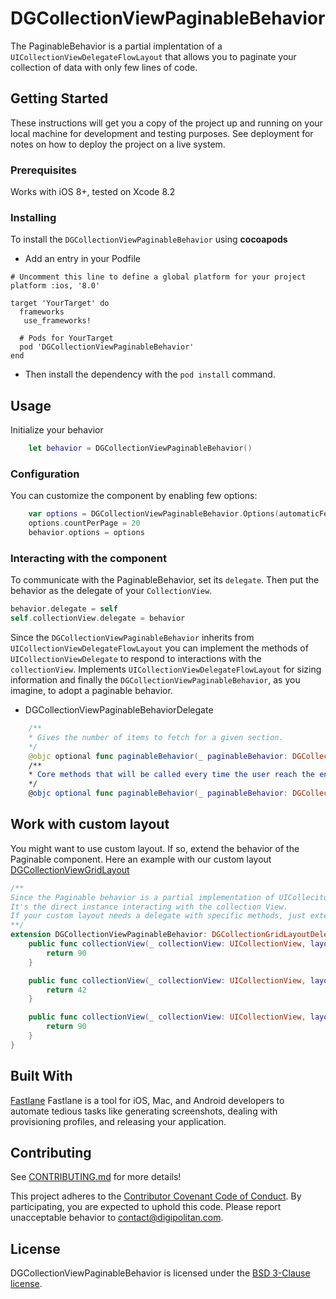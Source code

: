 DGCollectionViewPaginableBehavior
=================================

The PaginableBehavior is a partial implentation of a `UICollectionViewDelegateFlowLayout` that allows you to paginate your collection of data with only few lines of code.

## Getting Started

These instructions will get you a copy of the project up and running on your local machine for development and testing purposes. See deployment for notes on how to deploy the project on a live system.

### Prerequisites

Works with iOS 8+, tested on Xcode 8.2

### Installing

To install the `DGCollectionViewPaginableBehavior` using **cocoapods**

- Add an entry in your Podfile  

```
# Uncomment this line to define a global platform for your project
platform :ios, '8.0'

target 'YourTarget' do
  frameworks
   use_frameworks!

  # Pods for YourTarget
  pod 'DGCollectionViewPaginableBehavior'
end
```

- Then install the dependency with the `pod install` command.

## Usage

Initialize your behavior

```swift
	let behavior = DGCollectionViewPaginableBehavior()
```

### Configuration

You can customize the component by enabling few options:

```swift
    var options = DGCollectionViewPaginableBehavior.Options(automaticFetch: false)
    options.countPerPage = 20
    behavior.options = options
```

### Interacting with the component

To communicate with the PaginableBehavior, set its `delegate`. Then put the behavior as the delegate of your `CollectionView`.

```swift
behavior.delegate = self
self.collectionView.delegate = behavior
```

Since the `DGCollectionViewPaginableBehavior` inherits from `UICollectionViewDelegateFlowLayout` you can implement the methods of `UICollectionViewDelegate` to respond to interactions with the `collectionView`.
 Implements `UICollectionViewDelegateFlowLayout` for sizing information and finally
the `DGCollectionViewPaginableBehavior`, as you imagine, to adopt a paginable behavior.

- DGCollectionViewPaginableBehaviorDelegate

```swift
	/**
	* Gives the number of items to fetch for a given section.
	*/
	@objc optional func paginableBehavior(_ paginableBehavior: DGCollectionViewPaginableBehavior, countPerPageInSection section: Int) -> Int
	/**
	* Core methods that will be called every time the user reach the end of the collection. Depending on the mode set for automatic fetch.
	*/
	@objc optional func paginableBehavior(_ paginableBehavior: DGCollectionViewPaginableBehavior, fetchDataFrom indexPath: IndexPath, count: Int, completion: @escaping (Error?, Int) -> Void)
```

## Work with custom layout

You might want to use custom layout. If so, extend the behavior of the Paginable component. Here an example with our custom layout [DGCollectionViewGridLayout](https://github.com/Digipolitan/collection-view-grid-layout-ios)

```swift
/**
Since the Paginable behavior is a partial implementation of UICollecitonViewDelegate,
It's the direct instance interacting with the collection View.
If your custom layout needs a delegate with specific methods, just extend the behavior of the Paginable component.
**/
extension DGCollectionViewPaginableBehavior: DGCollectionGridLayoutDelegate {
	public func collectionView(_ collectionView: UICollectionView, layout collectionViewLayout: DGCollectionViewGridLayout, heightForItemAt indexPath: IndexPath, columnWidth: CGFloat) -> CGFloat {
		return 90
	}

	public func collectionView(_ collectionView: UICollectionView, layout collectionViewLayout: DGCollectionViewGridLayout, heightForHeaderIn section: Int) -> CGFloat {
		return 42
	}

	public func collectionView(_ collectionView: UICollectionView, layout collectionViewLayout: DGCollectionViewGridLayout, heightForFooterIn section: Int) -> CGFloat {
		return 90
	}
}
```

## Built With

[Fastlane](https://fastlane.tools/)
Fastlane is a tool for iOS, Mac, and Android developers to automate tedious tasks like generating screenshots, dealing with provisioning profiles, and releasing your application.

## Contributing

See [CONTRIBUTING.md](CONTRIBUTING.md) for more details!

This project adheres to the [Contributor Covenant Code of Conduct](CODE_OF_CONDUCT.md).
By participating, you are expected to uphold this code. Please report
unacceptable behavior to [contact@digipolitan.com](mailto:contact@digipolitan.com).

## License

DGCollectionViewPaginableBehavior is licensed under the [BSD 3-Clause license](LICENSE).
